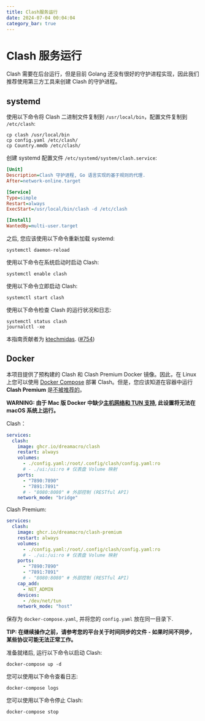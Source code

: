 ```yaml
---
title: Clash服务运行
date: 2024-07-04 00:04:04
category_bar: true
---
```


# Clash 服务运行

Clash 需要在后台运行，但是目前 Golang 还没有很好的守护进程实现，因此我们推荐使用第三方工具来创建 Clash 的守护进程。

## systemd

使用以下命令将 Clash 二进制文件复制到 `/usr/local/bin`，配置文件复制到 `/etc/clash`:

```shell
cp clash /usr/local/bin
cp config.yaml /etc/clash/
cp Country.mmdb /etc/clash/
```

创建 systemd 配置文件 `/etc/systemd/system/clash.service`:

```ini
[Unit]
Description=Clash 守护进程, Go 语言实现的基于规则的代理.
After=network-online.target

[Service]
Type=simple
Restart=always
ExecStart=/usr/local/bin/clash -d /etc/clash

[Install]
WantedBy=multi-user.target
```

之后, 您应该使用以下命令重新加载 systemd:

```shell
systemctl daemon-reload
```

使用以下命令在系统启动时启动 Clash:

```shell
systemctl enable clash
```

使用以下命令立即启动 Clash:

```shell
systemctl start clash
```

使用以下命令检查 Clash 的运行状况和日志:

```shell
systemctl status clash
journalctl -xe
```

本指南贡献者为 [ktechmidas](https://github.com/ktechmidas). ([#754](https://github.com/Dreamacro/clash/issues/754))

## Docker

本项目提供了预构建的 Clash 和 Clash Premium Docker 镜像。因此，在 Linux 上您可以使用 [Docker Compose](https://docs.docker.com/compose/) 部署 Clash。但是，您应该知道在容器中运行 **Clash Premium** 是[不被推荐的](https://github.com/Dreamacro/clash/issues/2249#issuecomment-1203494599)。

**WARNING: 由于 Mac 版 Docker 中缺少[主机网络和 TUN 支持](https://github.com/Dreamacro/clash/issues/770#issuecomment-650951876), 此设置将无法在 macOS 系统上运行。**

Clash：

```yaml
services:
  clash:
    image: ghcr.io/dreamacro/clash
    restart: always
    volumes:
      - ./config.yaml:/root/.config/clash/config.yaml:ro
      # - ./ui:/ui:ro # 仪表盘 Volume 映射
    ports:
      - "7890:7890"
      - "7891:7891"
      # - "8080:8080" # 外部控制 (RESTful API)
    network_mode: "bridge"
```

Clash Premium:

```yaml
services:
  clash:
    image: ghcr.io/dreamacro/clash-premium
    restart: always
    volumes:
      - ./config.yaml:/root/.config/clash/config.yaml:ro
      # - ./ui:/ui:ro # 仪表盘 Volume 映射
    ports:
      - "7890:7890"
      - "7891:7891"
      # - "8080:8080" # 外部控制 (RESTful API)
    cap_add:
      - NET_ADMIN
    devices:
      - /dev/net/tun
    network_mode: "host"
```

保存为 `docker-compose.yaml`, 并将您的 `config.yaml` 放在同一目录下.

**TIP: 在继续操作之前，请参考您的平台关于时间同步的文件 - 如果时间不同步，某些协议可能无法正常工作。**

准备就绪后, 运行以下命令以启动 Clash:

```shell
docker-compose up -d
```

您可以使用以下命令查看日志:

```shell
docker-compose logs
```

您可以使用以下命令停止 Clash: 

```shell
docker-compose stop
```

